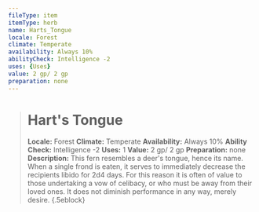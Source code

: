 ```yaml
---
fileType: item
itemType: herb
name: Harts_Tongue
locale: Forest
climate: Temperate
availability: Always 10%
abilityCheck: Intelligence -2
uses: {Uses}
value: 2 gp/ 2 gp
preparation: none
---
```

>#  Hart's Tongue
>
> **Locale:** Forest
> **Climate:** Temperate
> **Availability:** Always 10%
> **Ability Check:** Intelligence -2
> **Uses:** 1
> **Value:** 2 gp/ 2 gp
> **Preparation:** none
> **Description:** This fern resembles a deer's tongue, hence its name. When a single frond is eaten, it serves to immediately decrease the recipients libido for 2d4 days. For this reason it is often of value to those undertaking a vow of celibacy, or who must be away from their loved ones. It does not diminish performance in any way, merely desire.
{.5eblock}

